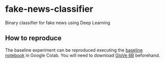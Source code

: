 # fake-news-classifier
Binary classifier for fake news using Deep Learning

## How to reproduce

The baseline experiment can be reproduced executing the [baseline notebook](notebooks/baseline.ipynb) in Google Colab. You will need to download [GloVe 6B](https://nlp.stanford.edu/projects/glove/) beforehand.
